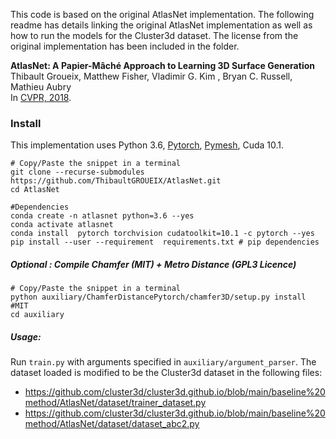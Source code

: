 This code is based on the original AtlasNet implementation. The following readme has details linking the original AtlasNet implementation as well as how to run the models for the Cluster3d dataset. The license from the original implementation has been included in the folder.


**AtlasNet: A Papier-Mâché Approach to Learning 3D Surface Generation** <br>
Thibault Groueix,  Matthew Fisher, Vladimir G. Kim , Bryan C. Russell, Mathieu Aubry  <br>
In [CVPR, 2018](http://cvpr2018.thecvf.com/).



### Install

This implementation uses Python 3.6, [Pytorch](http://pytorch.org/), [Pymesh](https://github.com/PyMesh/PyMesh), Cuda 10.1. 
```shell
# Copy/Paste the snippet in a terminal
git clone --recurse-submodules https://github.com/ThibaultGROUEIX/AtlasNet.git
cd AtlasNet 

#Dependencies
conda create -n atlasnet python=3.6 --yes
conda activate atlasnet
conda install  pytorch torchvision cudatoolkit=10.1 -c pytorch --yes
pip install --user --requirement  requirements.txt # pip dependencies
```



##### Optional : Compile Chamfer (MIT) + Metro Distance (GPL3 Licence)
```shell
# Copy/Paste the snippet in a terminal
python auxiliary/ChamferDistancePytorch/chamfer3D/setup.py install #MIT
cd auxiliary
```


##### Usage: 
  
Run `train.py` with arguments specified in `auxiliary/argument_parser`.
The dataset loaded is modified to be the Cluster3d dataset in the following files:
- https://github.com/cluster3d/cluster3d.github.io/blob/main/baseline%20method/AtlasNet/dataset/trainer_dataset.py
- https://github.com/cluster3d/cluster3d.github.io/blob/main/baseline%20method/AtlasNet/dataset/dataset_abc2.py

